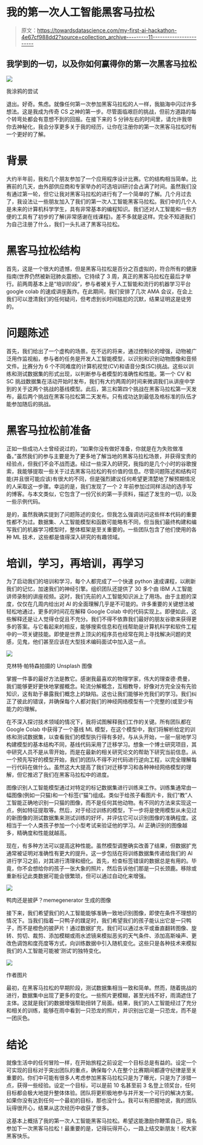 # 我的第一次人工智能黑客马拉松

> 原文：<https://towardsdatascience.com/my-first-ai-hackathon-4e67cf988dd2?source=collection_archive---------11----------------------->

## 我学到的一切，以及你如何赢得你的第一次黑客马拉松

![](img/a00ca769c4814939f852e459e0357829.png)

我涂鸦的尝试

退出。好奇。焦虑。就像任何第一次参加黑客马拉松的人一样，我脑海中闪过许多想法。这是我成为传奇 CS 之神的第一步。尽管面临艰巨的挑战，但前方道路的每个转弯处都会有意想不到的回报。在接下来的 5 分钟左右的时间里，请允许我带你去神秘化，我会分享更多关于我的经历，让你在注册你的第一次黑客马拉松时有一个更好的了解。

# 背景

大约半年前，我和几个朋友参加了一个应用程序设计比赛。它的结构相当简单。比赛前的几天，由外部供应商和专家举办的可选培训研讨会占满了时间。虽然我们没有通过第一轮，但它让我对黑客马拉松的进行有了一个简单的了解。几个月过去了，我设法让一些朋友加入了我们的第一次人工智能黑客马拉松。我们中的几个人是未来的计算机科学学生，具有非常基本的编程知识。我们还对人工智能和一些方便的工具有了初步的了解(非常感谢在线课程)。差不多就是这样。完全不知道我们为自己注册了什么，我们一头扎进了黑客马拉松。

# 黑客马拉松结构

首先，这是一个很大的遗憾，但是黑客马拉松是百分之百虚拟的，符合所有的健康指南(世界仍然被新冠肺炎震撼)。它持续了 3 周，真正的黑客马拉松在最后才举行。前两周基本上是“培训阶段”，参与者被关于人工智能和流行的机器学习平台 google colab 的速成讲座轰炸。在此期间，我们安排了几次 AMA 会议，在会上我们可以澄清我们的任何疑问，但考虑到长时间尴尬的沉默，结果证明这是徒劳的。

# 问题陈述

首先，我们给出了一个虚构的场景。在不远的将来，通过控制论的增强，动物被广泛用作监视船，参与者的任务是开发人工智能模型，以识别和识别动物图像和音频文件。比赛分为 6 个不同难度的计算机视觉(CV)和语音分类(SC)挑战。这些以训练和测试数据集的形式出现，以判断参与者模型的准确性和性能。第一个 CV 和 SC 挑战数据集在活动开始时发布，我们有大约两周的时间来微调我们从讲座中学到的关于这两个挑战的基线模型。此后，第三和第四个挑战在黑客马拉松第一天发布，最后两个挑战在黑客马拉松第二天发布。只有成功达到最低及格标准的队伍才能参加随后的挑战。

# 黑客马拉松前准备

正如一些成功人士曾经说过的，“如果你没有做好准备，你就是在为失败做准备。”虽然我们的参与主要是为了更多地了解当地的黑客马拉松场景，并获得宝贵的经验点，但我们不会不战而退。经过一些深入的研究，我指的是几个小时的谷歌搜索，我能够提取一些关于过去黑客马拉松的有价值的信息。尽管问题陈述和结构可能(并且很可能应该)有很大的不同，但是强烈建议任何希望更清楚地了解预期情况的人采取这一步骤。幸运的是，我们发现了一个 2 年前参加过同样活动的选手写的博客。与本文类似，它包含了一份冗长的第一手资料，描述了发生的一切，以及一些示例代码。

是的，虽然我确实提到了问题陈述的变化，但我怎么强调访问这些样本代码的重要性都不为过。数据集、人工智能模型和函数可能略有不同，但当我们最终构建和编写我们的机器学习模型时，整体框架是至关重要的。一些团队包含了他们使用的各种 ML 技术，这些都是值得深入研究的有趣领域。

# 培训，学习，再培训，再学习

为了启动我们的培训和学习，每个人都完成了一个快速 python 速成课程，以刷新我们的记忆，加速我们的神经引擎。组织团队还提供了 30 多个由 IBM 人工智能讲师录制的讲座视频。这时，我们先前的人工智能知识派上了用场。由于主题的深度，仅仅在几周内给出对 AI 的全面理解几乎是不可能的。许多重要的关键想法被轻松地通过，更多的时间花在解释 Google Colab 中的代码实现上。即便如此，这些解释还是让人觉得仓促且不充分。我们不得不依靠我们最好的朋友谷歌来获得更多的答案。与它看起来的相反，能够搜索信息和在线帮助是计算机科学和软件工程中的一项关键技能。即使是世界上顶尖的程序员也经常在网上寻找解决问题的灵感，见鬼，他们甚至应该在大型技术编码面试中加入这一点。

![](img/2a8d70396b48625366bbe62542afecda.png)

克林特·帕特森拍摄的 Unsplash 图像

掌握一件事的最好方法是教它。感谢我最喜欢的物理学家，伟大的理查德·费曼，我们能够更好更快地掌握概念。轮流分解概念，互相教导，好像对方完全没有先验知识，这有助于暴露我们概念上的缺陷。这也让我们能够补充我们的学习。我们纠正了彼此的错误，并确保每个人都对我们的神经网络模型有一个完整的(或至少有能力的)理解。

在不深入探讨技术领域的情况下，我将试图解释我们工作的关键。所有团队都在 Google Colab 中获得了一个基线 ML 模型，在这个模型中，我们将解析给定的训练和测试数据集，以查看我们的模型执行得有多好。与从头开始，一层一层地学习构建模型的基本结构不同，基线代码采用了迁移学习。想象一个博士研究项目，其中研究人员不是从零开始，而是在最新的相关研究论文的帮助下研究当前信息。从一个预先写好的模型开始，我们的团队不得不对代码进行逆向工程，以完全理解每一行代码在做什么。虽然这大大提高了我们对迁移学习和各种神经网络模型的理解，但它推迟了我们在黑客马拉松中的进度。

图像识别人工智能模型通过对特定的标记数据集进行训练来工作。训练集通常由一幅图像(例如一只猫)和一个标签(“猫”)组成。类似于给孩子看图片卡，我们“教”人工智能正确地识别一只猫的图像，而不是任何其他动物。有不同的方法来实现这一点，例如特征提取等。然后，对于经过训练的模型，下一步将是使用模型从未见过的新图像的测试数据集来测试训练的好坏，并评估它可以识别图像的准确程度。这相当于一个人类孩子参加一个小型考试来验证他的学习。AI 正确识别的图像越多，精确度和性能就越高。

现在，有多种方法可以提高这种性能。虽然模型调整确实改善了结果，但数据扩充通常被证明对准确性有更大的提升。这一步包括在将训练数据集传递给我们的 AI 进行学习之前，对其进行清理和细化。首先，检查标签错误的数据总是有用的。毕竟，你不会想给你的孩子一张大象的照片，然后告诉他们那是一只长颈鹿。移除或重新标记此类数据可能会很繁琐，但可以通过自动化来增强。

![](img/4629b3015b6e163a8686b70960a701a4.png)

鸭肉还是披萨？memegenerator 生成的图像

接下来，我们希望我们的人工智能能够准确一致地识别图像，即使在条件不理想的情况下。当我们指着一只鸭子的蹼足时，我们希望我们的孩子能认出它是一只鸭子，而不是橙色的披萨片！通过数据扩充，我们可以通过水平或垂直翻转图像、旋转、剪切、裁剪、添加模糊或雨水滤镜来模拟恶劣的天气条件、添加高斯噪声、更改色调饱和度亮度等方式，向训练数据中引入随机变化。这些只是各种技术来模拟我们的人工智能可能被‘测试’的独特变化。

![](img/edaffb07ee3bf4f95aaaae83f757ab3b.png)

作者图片

最初，在黑客马拉松的早期阶段，测试数据集相当一致和简单。然而，随着挑战的进行，数据集中出现了更多的变化。一些照片更模糊，甚至光线不好，雨滴遮住了主体。这就是我们的数据增强帮助扭转了局面。结果，我们的人工智能经过了充分和相关的训练，能够在雨中看到一只恐龙的照片，并识别出它是一只恐龙，而不是一团灰色。

# 结论

就像生活中的任何冒险一样，在开始旅程之前设定一个目标总是有益的。设定一个可实现的目标对于突出团队的重点，确保每个人在整个比赛期间都遵守纪律是至关重要的。你们中可能有很多人考虑参加黑客马拉松只是为了曝光，只是为了涉猎一点，获得一些经验。设定一个目标，可以是前 10 名甚至前 3 名登上领奖台，任何目标都会极大地提升整体体验。团队将更积极地参与并开发一个可行的解决方案。如果你没有达到任何一个最初的目标，那也没什么。我可以有把握地说，我的团队玩得很开心，结果从这次经历中收获了很多。

这基本上概括了我的第一次人工智能黑客马拉松。希望这能激励你鞭策自己，报名参加下一次黑客马拉松！最重要的是，记得玩得开心，一路上结交新朋友！祝大家黑客快乐。
